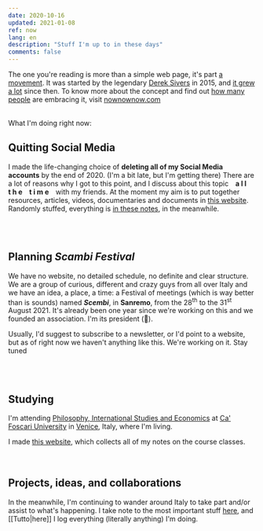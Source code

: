 ```yaml
---
date: 2020-10-16
updated: 2021-01-08
ref: now
lang: en
description: "Stuff I'm up to in these days"
comments: false
---
```

<div class="blue box">
	The one you're reading is more than a simple web page, it's part <a href="https://sive.rs/nowff" title="Now page - Derek Sivers" rel="noopener noreferrer" target="_blank">a movement</a>. It was started by the legendary <a href="https://sive.rs" title="Derek Sivers’ personal website" rel="noopener noreferrer" target="_blank">Derek Sivers</a> in 2015, and <a href="https://sive.rs/now3" rel="noopener noreferrer" target="_blank">it grew a lot</a> since then. To know more about the concept and find out <a href="https://nownownow.com" title="NowNowNow" rel="noopener noreferrer" target="_blank">how many people</a> are embracing it, visit <a href="https://nownownow.com/about" title="About NowNowNow" rel="noopener noreferrer" target="_blank">nownownow.com</a>
</div>

<br>

What I'm doing right now:

## Quitting Social Media

I made the life-changing choice of **deleting all of my Social Media accounts** by the end of 2020. (I'm a bit late, but I'm getting there) There are a lot of reasons why I got to this point, and I discuss about this topic&emsp;**a l l&emsp;t h e&emsp;t i m e**&emsp;with my friends. At the moment my aim is to put together resources, articles, videos, documentaries and documents in [this website](https://quitsocialmedia.club "Quit Social Media"). Randomly stuffed, everything is [in these notes](https://quitsocialmedia.club/notes "Quit Social Media Notes"), in the meanwhile.

<br>
<br>

## Planning <cite>Scambi Festival</cite>

We have no website, no detailed schedule, no definite and clear structure. We are a group of curious, different and crazy guys from all over Italy and we have an idea, a place, a time: a Festival of meetings (which is way better than is sounds) named ***Scembi***, in **Sanremo**, from the 28<sup>th</sup> to the 31<sup>st</sup> August 2021. It's already been one year since we're working on this and we founded an association. I'm its president (🤯).

Usually, I'd suggest to subscribe to a newsletter, or I'd point to a website, but as of right now we haven't anything like this. We're working on it. Stay tuned

<br>
<br>

## Studying

I'm attending [Philosophy, International Studies and Economics](https://unive.it/pise "PISE course page on UniVe website") at [Ca' Foscari University](https://unive.it "Ca' Foscari University website") in [Venice](https://www.comune.venezia.it/ "Venice institutional website"), Italy, where I'm living.

<div class="blue box">
	I made <a href="https://pise-notes.tk" rel="noopener noreferrer" target="_blank" title="PISE Notes">this website</a>, which collects all of my notes on the course classes.
</div>

<br>
<br>

## Projects, ideas, and collaborations

In the meanwhile, I'm continuing to wander around Italy to take part and/or assist to what's happening. I take note to the most important stuff [here](/stuff "Stuff - tommi.space"), and [[Tutto|here]] I log everything (literally anything) I'm doing.
